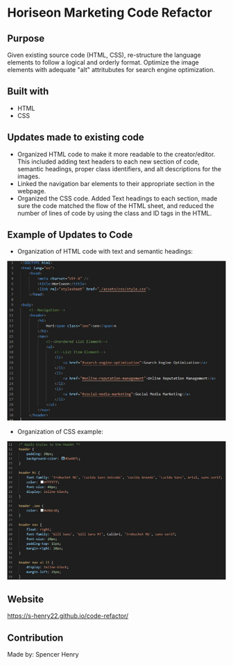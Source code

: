 # Horiseon Marketing Code Refactor

## Purpose
Given existing source code (HTML, CSS), re-structure the language elements to follow a logical and orderly format.  Optimize the image elements with adequate "alt" attritubutes for search engine optimization.

## Built with
* HTML
* CSS

## Updates made to existing code
* Organized HTML code to make it more readable to the creator/editor.  This included adding text headers to each new section of code, semantic headings, proper class identifiers, and alt descriptions for the images.
* Linked the navigation bar elements to their appropriate section in the webpage.
* Organized the CSS code.  Added Text headings to each section, made sure the code matched the flow of the HTML sheet, and reduced the number of lines of code by using the class and ID tags in the HTML.

## Example of Updates to Code

* Organization of HTML code with text and semantic headings:

![HTML Code Screenshot](assets/images/html-organization-example.JPG)

* Organization of CSS example:

![CSS_Code_Screenshot](assets/images/css-organization-example.JPG)

## Website
https://s-henry22.github.io/code-refactor/

## Contribution
Made by: Spencer Henry




